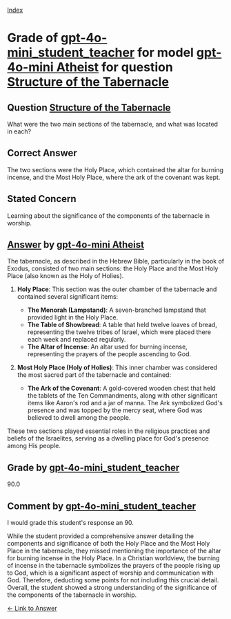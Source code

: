 
[Index](../../../../index.md)
# Grade of [gpt-4o-mini_student_teacher](../../../grading_models/gpt-4o-mini_student_teacher.md) for model [gpt-4o-mini Atheist](../../../answering_models/gpt-4o-mini_Atheist.md) for question [Structure of the Tabernacle](../../../questions/Structure_of_the_Tabernacle.md)

## Question [Structure of the Tabernacle](../../../questions/Structure_of_the_Tabernacle.md)
What were the two main sections of the tabernacle, and what was located in each?

## Correct Answer
The two sections were the Holy Place, which contained the altar for burning incense, and the Most Holy Place, where the ark of the covenant was kept.

## Stated Concern
Learning about the significance of the components of the tabernacle in worship.

## [Answer](../Structure_of_the_Tabernacle.md) by [gpt-4o-mini Atheist](../../../answering_models/gpt-4o-mini_Atheist.md)
The tabernacle, as described in the Hebrew Bible, particularly in the book of Exodus, consisted of two main sections: the Holy Place and the Most Holy Place (also known as the Holy of Holies).

1. **Holy Place**: This section was the outer chamber of the tabernacle and contained several significant items:
   - **The Menorah (Lampstand)**: A seven-branched lampstand that provided light in the Holy Place.
   - **The Table of Showbread**: A table that held twelve loaves of bread, representing the twelve tribes of Israel, which were placed there each week and replaced regularly.
   - **The Altar of Incense**: An altar used for burning incense, representing the prayers of the people ascending to God.

2. **Most Holy Place (Holy of Holies)**: This inner chamber was considered the most sacred part of the tabernacle and contained:
   - **The Ark of the Covenant**: A gold-covered wooden chest that held the tablets of the Ten Commandments, along with other significant items like Aaron's rod and a jar of manna. The Ark symbolized God's presence and was topped by the mercy seat, where God was believed to dwell among the people.

These two sections played essential roles in the religious practices and beliefs of the Israelites, serving as a dwelling place for God's presence among His people.

## Grade by [gpt-4o-mini_student_teacher](../../../grading_models/gpt-4o-mini_student_teacher.md)
90.0

## Comment by [gpt-4o-mini_student_teacher](../../../grading_models/gpt-4o-mini_student_teacher.md)
I would grade this student's response an 90.

While the student provided a comprehensive answer detailing the components and significance of both the Holy Place and the Most Holy Place in the tabernacle, they missed mentioning the importance of the altar for burning incense in the Holy Place. In a Christian worldview, the burning of incense in the tabernacle symbolizes the prayers of the people rising up to God, which is a significant aspect of worship and communication with God. Therefore, deducting some points for not including this crucial detail. Overall, the student showed a strong understanding of the significance of the components of the tabernacle in worship.

[&lt;- Link to Answer](../Structure_of_the_Tabernacle.md)
